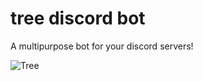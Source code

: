 # tree discord bot

A multipurpose bot for your discord servers!

![Tree](https://cdn.pixabay.com/photo/2017/01/31/22/47/tree-2027899_1280.png)
